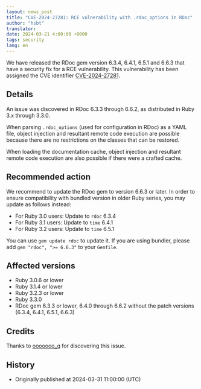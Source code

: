 ```yaml
---
layout: news_post
title: "CVE-2024-27281: RCE vulnerability with .rdoc_options in RDoc"
author: "hsbt"
translator:
date: 2024-03-21 4:00:00 +0000
tags: security
lang: en
---
```


We have released the RDoc gem version 6.3.4, 6.4.1, 6.5.1 and 6.6.3 that have a security fix for a RCE vulnerability.
This vulnerability has been assigned the CVE identifier [CVE-2024-27281](https://www.cve.org/CVERecord?id=CVE-2024-27281).

## Details

An issue was discovered in RDoc 6.3.3 through 6.6.2, as distributed in Ruby 3.x through 3.3.0.

When parsing `.rdoc_options` (used for configuration in RDoc) as a YAML file, object injection and resultant remote code execution are possible because there are no restrictions on the classes that can be restored.

When loading the documentation cache, object injection and resultant remote code execution are also possible if there were a crafted cache.

## Recommended action

We recommend to update the RDoc gem to version 6.6.3 or later. In order to ensure compatibility with bundled version in older Ruby series, you may update as follows instead:

* For Ruby 3.0 users: Update to `rdoc` 6.3.4
* For Ruby 3.1 users: Update to `time` 6.4.1
* For Ruby 3.2 users: Update to `time` 6.5.1

You can use `gem update rdoc` to update it. If you are using bundler, please add `gem "rdoc", ">= 6.6.3"` to your `Gemfile`.

## Affected versions

* Ruby 3.0.6 or lower
* Ruby 3.1.4 or lower
* Ruby 3.2.3 or lower
* Ruby 3.3.0
* RDoc gem 6.3.3 or lower, 6.4.0 through 6.6.2 without the patch versions (6.3.4, 6.4.1, 6.5.1, 6.6.3)

## Credits

Thanks to [ooooooo_q](https://hackerone.com/ooooooo_q?type=user) for discovering this issue.

## History

* Originally published at 2024-03-31 11:00:00 (UTC)
